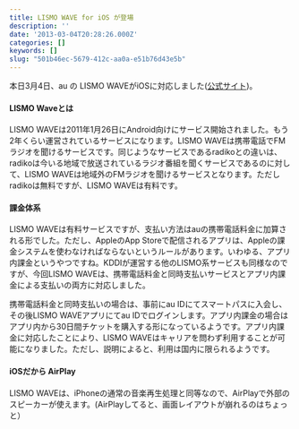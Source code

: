 ```yaml
---
title: LISMO WAVE for iOS が登場
description: ''
date: '2013-03-04T20:28:26.000Z'
categories: []
keywords: []
slug: "501b46ec-5679-412c-aa0a-e51b76d43e5b"
---
```

本日3月4日、au の LISMO WAVEがiOSに対応しました([公式サイト](http://www.au.kddi.com/iphone/service/app/lismo-wave/))。

#### LISMO Waveとは

LISMO WAVEは2011年1月26日にAndroid向けにサービス開始されました。もう2年くらい運営されているサービスになります。LISMO WAVEは携帯電話でFMラジオを聞けるサービスです。同じようなサービスであるradikoとの違いは、radikoは今いる地域で放送されているラジオ番組を聞くサービスであるのに対して、LISMO WAVEは地域外のFMラジオを聞けるサービスとなります。ただしradikoは無料ですが、LISMO WAVEは有料です。

#### 課金体系

LISMO WAVEは有料サービスですが、支払い方法はauの携帯電話料金に加算される形でした。ただし、AppleのApp Storeで配信されるアプリは、Appleの課金システムを使わなければならないというルールがあります。いわゆる、アプリ内課金というやつですね。KDDIが運営する他のLISMO系サービスも同様なのですが、今回LISMO WAVEは、携帯電話料金と同時支払いサービスとアプリ内課金による支払いの両方に対応しました。

携帯電話料金と同時支払いの場合は、事前にau IDにてスマートパスに入会し、その後LISMO WAVEアプリにてau IDでログインします。アプリ内課金の場合はアプリ内から30日間チケットを購入する形になっているようです。アプリ内課金に対応したことにより、LISMO WAVEはキャリアを問わず利用することが可能になりました。ただし、説明によると、利用は国内に限られるようです。

#### iOSだから AirPlay

LISMO WAVEは、iPhoneの通常の音楽再生処理と同等なので、AirPlayで外部のスピーカーが使えます。(AirPlayしてると、画面レイアウトが崩れるのはちょっと）